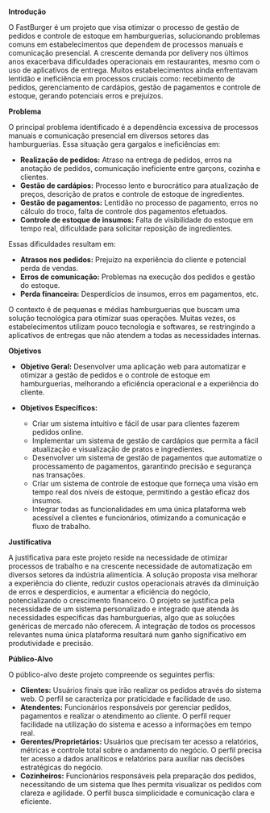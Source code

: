 **Introdução**

O FastBurger é um projeto que visa otimizar o processo de gestão de pedidos e controle de estoque em hamburguerias, solucionando problemas comuns em estabelecimentos que dependem de processos manuais e comunicação presencial.  A crescente demanda por delivery nos últimos anos exacerbava dificuldades operacionais em restaurantes, mesmo com o uso de aplicativos de entrega. Muitos estabelecimentos ainda enfrentavam lentidão e ineficiência em processos cruciais como: recebimento de pedidos, gerenciamento de cardápios, gestão de pagamentos e controle de estoque, gerando potenciais erros e prejuízos.

**Problema**

O principal problema identificado é a dependência excessiva de processos manuais e comunicação presencial em diversos setores das hamburguerias. Essa situação gera gargalos e ineficiências em:

* **Realização de pedidos:** Atraso na entrega de pedidos, erros na anotação de pedidos, comunicação ineficiente entre garçons, cozinha e clientes.
* **Gestão de cardápios:** Processo lento e burocrático para atualização de preços, descrição de pratos e controle de estoque de ingredientes.
* **Gestão de pagamentos:** Lentidão no processo de pagamento, erros no cálculo do troco, falta de controle dos pagamentos efetuados.
* **Controle de estoque de insumos:** Falta de visibilidade do estoque em tempo real, dificuldade para solicitar reposição de ingredientes.

Essas dificuldades resultam em:

* **Atrasos nos pedidos:**  Prejuízo na experiência do cliente e potencial perda de vendas.
* **Erros de comunicação:** Problemas na execução dos pedidos e gestão do estoque.
* **Perda financeira:** Desperdícios de insumos, erros em pagamentos, etc.

O contexto é de pequenas e médias hamburguerias que buscam uma solução tecnológica para otimizar suas operações. Muitas vezes, os estabelecimentos utilizam pouco tecnologia e softwares, se restringindo a aplicativos de entregas que não atendem a todas as necessidades internas.

**Objetivos**

* **Objetivo Geral:** Desenvolver uma aplicação web para automatizar e otimizar a gestão de pedidos e o controle de estoque em hamburguerias, melhorando a eficiência operacional e a experiência do cliente.

* **Objetivos Específicos:**
    * Criar um sistema intuitivo e fácil de usar para clientes fazerem pedidos online.
    * Implementar um sistema de gestão de cardápios que permita a fácil atualização e visualização de pratos e ingredientes.
    * Desenvolver um sistema de gestão de pagamentos que automatize o processamento de pagamentos, garantindo precisão e segurança nas transações.
    * Criar um sistema de controle de estoque que forneça uma visão em tempo real dos níveis de estoque, permitindo a gestão eficaz dos insumos.
    * Integrar todas as funcionalidades em uma única plataforma web acessível a clientes e funcionários, otimizando a comunicação e fluxo de trabalho.


**Justificativa**

A justificativa para este projeto reside na necessidade de otimizar processos de trabalho e na crescente necessidade de automatização em diversos setores da indústria alimentícia. A solução proposta visa melhorar a experiência do cliente, reduzir custos operacionais através da diminuição de erros e desperdícios, e aumentar a eficiência do negócio, potencializando o crescimento financeiro. O projeto se justifica pela necessidade de um sistema personalizado e integrado que atenda às necessidades específicas das hamburguerias, algo que as soluções genéricas de mercado não oferecem. A integração de todos os processos relevantes numa única plataforma resultará num ganho significativo em produtividade e precisão.


**Público-Alvo**

O público-alvo deste projeto compreende os seguintes perfis:

* **Clientes:** Usuários finais que irão realizar os pedidos através do sistema web.  O perfil se caracteriza por praticidade e facilidade de uso.
* **Atendentes:** Funcionários responsáveis por gerenciar pedidos, pagamentos e realizar o atendimento ao cliente.  O perfil requer facilidade na utilização do sistema e acesso a informações em tempo real.
* **Gerentes/Proprietários:** Usuários que precisam ter acesso a relatórios, métricas e controle total sobre o andamento do negócio.  O perfil precisa ter acesso a dados analíticos e relatórios para auxiliar nas decisões estratégicas do negócio.
* **Cozinheiros:** Funcionários responsáveis pela preparação dos pedidos, necessitando de um sistema que lhes permita visualizar os pedidos com clareza e agilidade. O perfil busca simplicidade e comunicação clara e eficiente.
